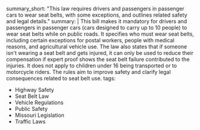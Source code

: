 summary_short: "This law requires drivers and passengers in passenger cars to wear seat belts, with some exceptions, and outlines related safety and legal details."
summary: |
  This bill makes it mandatory for drivers and passengers in passenger cars (cars designed to carry up to 10 people) to wear seat belts while on public roads. It specifies who must wear seat belts, including certain exceptions for postal workers, people with medical reasons, and agricultural vehicle use. The law also states that if someone isn't wearing a seat belt and gets injured, it can only be used to reduce their compensation if expert proof shows the seat belt failure contributed to the injuries. It does not apply to children under 16 being transported or to motorcycle riders. The rules aim to improve safety and clarify legal consequences related to seat belt use.
tags:
  - Highway Safety
  - Seat Belt Law
  - Vehicle Regulations
  - Public Safety
  - Missouri Legislation
  - Traffic Laws
